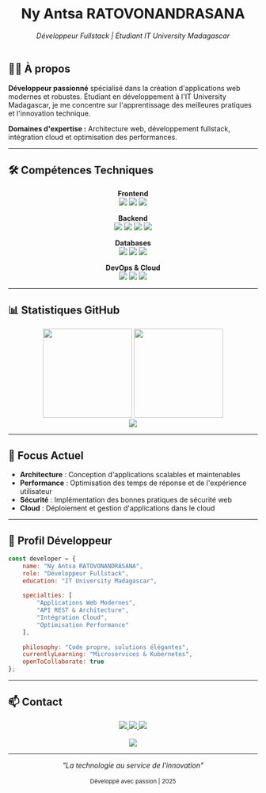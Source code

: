 # <div align="center">Ny Antsa RATOVONANDRASANA</div>
<div align="center"><em>Développeur Fullstack | Étudiant IT University Madagascar</em></div>

<br>

## 👨‍💻 À propos

**Développeur passionné** spécialisé dans la création d'applications web modernes et robustes. Étudiant en développement à l'IT University Madagascar, je me concentre sur l'apprentissage des meilleures pratiques et l'innovation technique.

**Domaines d'expertise :** Architecture web, développement fullstack, intégration cloud et optimisation des performances.

---

## 🛠️ Compétences Techniques

<div align="center">
  
**Frontend**  
<img src="https://img.shields.io/badge/Vue.js-4FC08D?style=flat&logo=vue.js&logoColor=white" />
<img src="https://img.shields.io/badge/React-61DAFB?style=flat&logo=react&logoColor=black" />
<img src="https://img.shields.io/badge/JavaScript-F7DF1E?style=flat&logo=javascript&logoColor=black" />

**Backend**  
<img src="https://img.shields.io/badge/Java-ED8B00?style=flat&logo=openjdk&logoColor=white" />
<img src="https://img.shields.io/badge/Spring_Boot-6DB33F?style=flat&logo=spring&logoColor=white" />
<img src="https://img.shields.io/badge/PHP-777BB4?style=flat&logo=php&logoColor=white" />
<img src="https://img.shields.io/badge/Laravel-FF2D20?style=flat&logo=laravel&logoColor=white" />

**Databases**  
<img src="https://img.shields.io/badge/MySQL-4479A1?style=flat&logo=mysql&logoColor=white" />
<img src="https://img.shields.io/badge/PostgreSQL-336791?style=flat&logo=postgresql&logoColor=white" />
<img src="https://img.shields.io/badge/MongoDB-47A248?style=flat&logo=mongodb&logoColor=white" />

**DevOps & Cloud**  
<img src="https://img.shields.io/badge/Docker-2496ED?style=flat&logo=docker&logoColor=white" />
<img src="https://img.shields.io/badge/Google_Cloud-4285F4?style=flat&logo=google-cloud&logoColor=white" />
<img src="https://img.shields.io/badge/Git-F05032?style=flat&logo=git&logoColor=white" />

</div>

---

## 📊 Statistiques GitHub

<div align="center">
  <img height="180em" src="https://github-readme-stats.vercel.app/api?username=antsamadagascar&show_icons=true&theme=github_dark&hide_border=true&include_all_commits=true&count_private=true" />
  <img height="180em" src="https://github-readme-stats.vercel.app/api/top-langs/?username=antsamadagascar&layout=compact&theme=github_dark&hide_border=true&langs_count=6" />
</div>

<div align="center">
  <img src="https://github-readme-streak-stats.herokuapp.com/?user=antsamadagascar&theme=github-dark-blue&hide_border=true" />
</div>

---

## 🎯 Focus Actuel

- **Architecture** : Conception d'applications scalables et maintenables
- **Performance** : Optimisation des temps de réponse et de l'expérience utilisateur  
- **Sécurité** : Implémentation des bonnes pratiques de sécurité web
- **Cloud** : Déploiement et gestion d'applications dans le cloud

---

## 💼 Profil Développeur

```javascript
const developer = {
    name: "Ny Antsa RATOVONANDRASANA",
    role: "Développeur Fullstack",
    education: "IT University Madagascar",
    
    specialties: [
        "Applications Web Modernes",
        "API REST & Architecture",
        "Intégration Cloud",
        "Optimisation Performance"
    ],
    
    philosophy: "Code propre, solutions élégantes",
    currentlyLearning: "Microservices & Kubernetes",
    openToCollaborate: true
};
```

---

## 📫 Contact

<div align="center">
  <a href="mailto:antsamadagascar@gmail.com">
    <img src="https://img.shields.io/badge/Email-0078D4?style=flat&logo=microsoft-outlook&logoColor=white" />
  </a>
  <a href="https://www.linkedin.com/in/aina-ny-antsa-ratovonandrasana">
    <img src="https://img.shields.io/badge/LinkedIn-0A66C2?style=flat&logo=linkedin&logoColor=white" />
  </a>
  <a href="https://github.com/antsamadagascar">
    <img src="https://img.shields.io/badge/GitHub-181717?style=flat&logo=github&logoColor=white" />
  </a>
</div>

<br>

<div align="center">
  <img src="https://komarev.com/ghpvc/?username=antsamadagascar&style=flat-square&color=blue" />
</div>

---

<div align="center">
  <em>"La technologie au service de l'innovation"</em>
  <br><br>
  <sub>Développé avec passion | 2025</sub>
</div>
